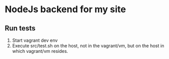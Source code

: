 # NodeJs backend for my site

## Run tests
1. Start vagrant dev env
2. Execute src/test.sh on the host, not in the vagrant/vm, but on the host in which vagrant/vm resides.